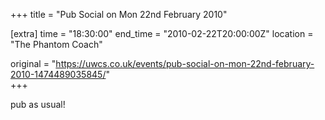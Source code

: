 +++
title = "Pub Social on Mon 22nd February 2010"

[extra]
time = "18:30:00"
end_time = "2010-02-22T20:00:00Z"
location = "The Phantom Coach"

original = "https://uwcs.co.uk/events/pub-social-on-mon-22nd-february-2010-1474489035845/"    
+++

pub as usual\!

